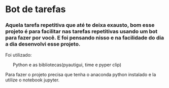 <h1> Bot de tarefas </h1>

<h3>Aquela tarefa repetitiva que até te deixa exausto, bom esse projeto é para facilitar nas tarefas repetitivas usando um bot para fazer por você. E foi pensando nisso e na facilidade do dia a dia desenvolvi esse projeto.</h3>

Foi utilizado: <ul>Python e as bibliotecas(pyautigui, time e pyper clip)</ul>

Para fazer o projeto precisa que tenha o anaconda python instalado e la utilize o notebook jupyter.
